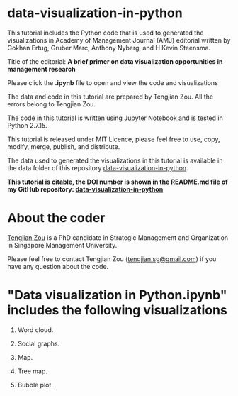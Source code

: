 # data-visualization-in-python

This tutorial includes the Python code that is used to generated the visualizations in Academy of Management Journal (AMJ) editorial written by Gokhan Ertug, Gruber Marc, Anthony Nyberg, and H Kevin Steensma.

Title of the editorial: **A brief primer on data visualization opportunities in management research**

Please click the **.ipynb** file to open and view the code and visualizations

The data and code in this tutorial are prepared by Tengjian Zou. All the errors belong to Tengjian Zou.

The code in this tutorial is written using Jupyter Notebook and is tested in Python 2.7.15. 

This tutorial is released under MIT Licence, please feel free to use, copy, modify, merge, publish, and distribute.

The data used to generated the visualizations in this tutorial is available in the data folder of this repository [data-visualization-in-python](https://github.com/tengjian-zou/data-visualization-in-python).

**This tutorial is citable, the DOI number is shown in the README.md file of my GitHub repository: [data-visualization-in-python](https://github.com/tengjian-zou/data-visualization-in-python)**

# About the coder

[Tengjian Zou](https://scholar.google.com.sg/citations?user=arvv8voAAAAJ&hl=en&oi=ao) is a PhD candidate in Strategic Management and Organization in Singapore Management University.

Please feel free to contact Tengjian Zou (tengjian.sg@gmail.com) if you have any question about the code.

# "Data visualization in Python.ipynb" includes the following visualizations

1. Word cloud.

2. Social graphs.

3. Map.

4. Tree map.

5. Bubble plot.
